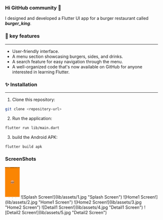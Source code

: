 ### Hi GitHub community 👋
I designed and developed a Flutter UI app for a burger restaurant called ***burger_king***.
    
### 🔭 key features
-----
 - User-friendly interface.
 - A menu section showcasing burgers, sides, and drinks.
 - A search feature for easy navigation through the menu.
 - A well-organized code that's now available on GitHub for anyone interested in learning Flutter.

### ✨ Installation
-----
 1. Clone this repository:
```bash
git clone <repository-url>
```

2. Run the application:
```bash
flutter run lib/main.dart
```

3. build the Android APK:
```bash
flutter build apk
```
### ScreenShots
<img src="lib/assets/1.jpg" width="48">
![Splash Screen!](lib/assets/1.jpg "Splash Screen")
![Home1 Screen!](lib/assets/2.jpg "Home1 Screen")
![Home2 Screen!](lib/assets/3.jpg "Home2 Screen")
![Detail1 Screen!](lib/assets/4.jpg "Detail1 Screen")
![Detail2 Screen!](lib/assets/5.jpg "Detail2 Screen")



